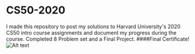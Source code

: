# CS50-2020
I made this repository to post my solutions to Harvard University's 2020 CS50 intro course assignments and document my progress during the course.
Completed 8 Problem set and a Final Project.
####Final Certificate!
![Alt text](ruchi-115/CS50-2020/blob/main/CS50x.png?raw=true "Title")
